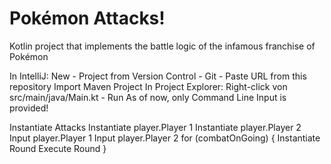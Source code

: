 # Pokémon Attacks!
Kotlin project that implements the battle logic of the infamous franchise of Pokémon

In IntelliJ:
New - Project from Version Control - Git - Paste URL from this repository
Import Maven Project
In Project Explorer: Right-click von src/main/java/Main.kt - Run
As of now, only Command Line Input is provided!

Instantiate Attacks
Instantiate player.Player 1
Instantiate player.Player 2
Input player.Player 1
Input player.Player 2
for (combatOnGoing) {
Instantiate Round
Execute Round
}
